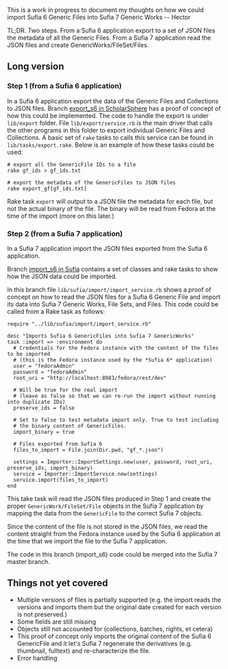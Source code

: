 This is a work in progress to document my thoughts on how we could import Sufia 6 Generic Files into Sufia 7 Generic Works -- Hector

TL;DR. Two steps. From a Sufia 6 application export to a set of JSON files the metadata of all the Generic Files. From a Sufia 7 application read the JSON files and create GenericWorks/FileSet/Files. 

## Long version

### Step 1 (from a Sufia 6 application)
In a Sufia 6 application export the data of the Generic Files and Collections to JSON files. Branch [export_s6 in ScholarSphere](https://github.com/psu-stewardship/scholarsphere/tree/export_s6) has a proof of concept of how this could be implemented. The code to handle the export is under `lib/export` folder. File `lib/export/service.rb` is the main driver that calls the other programs in this folder to export individual Generic Files and Collections. A basic set of `rake` tasks to calls this service can be found in `lib/tasks/export.rake`. Below is an example of how these tasks could be used:

```
# export all the GenericFile IDs to a file
rake gf_ids > gf_ids.txt

# export the metadata of the GenericFiles to JSON files
rake export_gf[gf_ids.txt]
```

Rake task `export` will output to a JSON file the metadata for each file, but not the actual binary of the file. The binary will be read from Fedora at the time of the import (more on this later.)


### Step 2 (from a Sufia 7 application)
In a Sufia 7 application import the JSON files exported from the Sufia 6 application.

Branch [import_s6 in Sufia](https://github.com/projecthydra/sufia/tree/import_s6) contains a set of classes and rake tasks to show how the JSON data could be imported.

In this branch file `lib/sufia/import/import_service.rb` shows a proof of concept on how to read the JSON files for a Sufia 6 Generic File and import its data into Sufia 7 Generic Works, File Sets, and Files. This code could be called from a Rake task as follows:

```
require "../lib/sufia/import/import_service.rb"

desc "Imports Sufia 6 GenericFiles into Sufia 7 GenericWorks"
task :import => :environment do
  # Credentials for the Fedora instance with the content of the files to be imported
  # (this is the Fedora instance used by the *Sufia 6* application)
  user = "fedoraAdmin"
  password = "fedoraAdmin"
  root_uri = "http://localhost:8983/fedora/rest/dev"

  # Will be true for the real import
  # (leave as false so that we can re-run the import without running into duplicate IDs)
  preserve_ids = false

  # Set to false to test metadata import only. True to test including
  # the binary content of GenericFiles.
  import_binary = true

  # Files exported from Sufia 6
  files_to_import = File.join(Dir.pwd, "gf_*.json")

  settings = Importer::ImportSettings.new(user, password, root_uri, preserve_ids, import_binary)
  service = Importer::ImportService.new(settings)
  service.import(files_to_import)
end
```
This take task will read the JSON files produced in Step 1 and create the proper `GenericWork/FileSet/File` objects in the Sufia 7 application by mapping the data from the `GenericFile` to the correct Sufia 7 objects.

Since the content of the file is not stored in the JSON files, we read the content straight from the Fedora instance used by the Sufia 6 application at the time that we import the file to the Sufia 7 application.

The code in this branch (import_s6) code could be merged into the Sufia 7 master branch.


## Things not yet covered
* Multiple versions of files is partially supported (e.g. the import reads the versions and imports them but the original date created for each version is not preserved.)
* Some fields are still missing 
* Objects still not accounted for (collections, batches, rights, et cetera)
* This proof of concept only imports the original content of the Sufia 6 GenericFile and it let's Sufia 7 regenerate the derivatives (e.g. thumbnail, fulltext) and re-characterize the file.
* Error handling